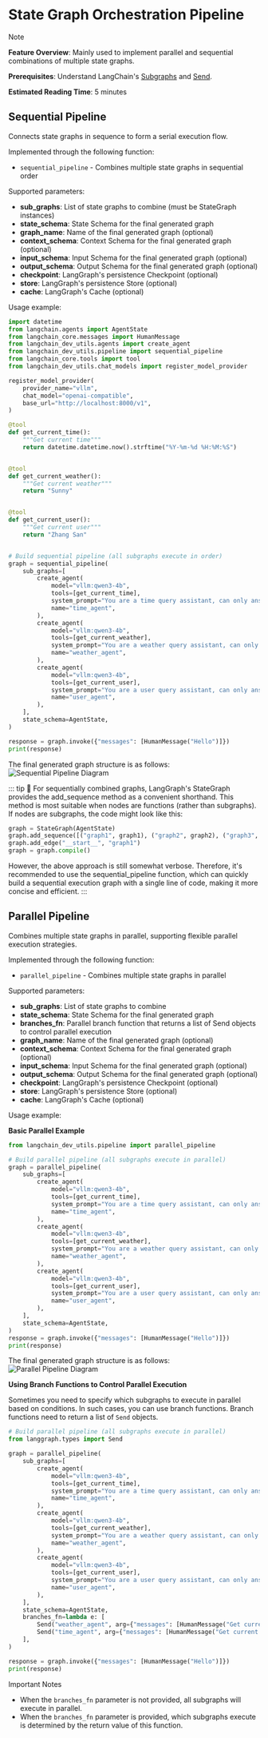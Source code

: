 # State Graph Orchestration Pipeline

> [!NOTE]
>
> **Feature Overview**: Mainly used to implement parallel and sequential combinations of multiple state graphs.
>
> **Prerequisites**: Understand LangChain's [Subgraphs](https://docs.langchain.com/oss/python/langgraph/use-subgraphs) and [Send](https://docs.langchain.com/oss/python/langgraph/graph-api#send).
>
> **Estimated Reading Time**: 5 minutes

## Sequential Pipeline

Connects state graphs in sequence to form a serial execution flow.

Implemented through the following function:

- `sequential_pipeline` - Combines multiple state graphs in sequential order

Supported parameters:

- **sub_graphs**: List of state graphs to combine (must be StateGraph instances)
- **state_schema**: State Schema for the final generated graph
- **graph_name**: Name of the final generated graph (optional)
- **context_schema**: Context Schema for the final generated graph (optional)
- **input_schema**: Input Schema for the final generated graph (optional)
- **output_schema**: Output Schema for the final generated graph (optional)
- **checkpoint**: LangGraph's persistence Checkpoint (optional)
- **store**: LangGraph's persistence Store (optional)
- **cache**: LangGraph's Cache (optional)

Usage example:

```python
import datetime
from langchain.agents import AgentState
from langchain_core.messages import HumanMessage
from langchain_dev_utils.agents import create_agent
from langchain_dev_utils.pipeline import sequential_pipeline
from langchain_core.tools import tool
from langchain_dev_utils.chat_models import register_model_provider

register_model_provider(
    provider_name="vllm",
    chat_model="openai-compatible",
    base_url="http://localhost:8000/v1",
)

@tool
def get_current_time():
    """Get current time"""
    return datetime.datetime.now().strftime("%Y-%m-%d %H:%M:%S")


@tool
def get_current_weather():
    """Get current weather"""
    return "Sunny"


@tool
def get_current_user():
    """Get current user"""
    return "Zhang San"


# Build sequential pipeline (all subgraphs execute in order)
graph = sequential_pipeline(
    sub_graphs=[
        create_agent(
            model="vllm:qwen3-4b",
            tools=[get_current_time],
            system_prompt="You are a time query assistant, can only answer current time. If the question is unrelated to time, please directly reply that you cannot answer",
            name="time_agent",
        ),
        create_agent(
            model="vllm:qwen3-4b",
            tools=[get_current_weather],
            system_prompt="You are a weather query assistant, can only answer current weather. If the question is unrelated to weather, please directly reply that you cannot answer",
            name="weather_agent",
        ),
        create_agent(
            model="vllm:qwen3-4b",
            tools=[get_current_user],
            system_prompt="You are a user query assistant, can only answer current user. If the question is unrelated to user, please directly reply that you cannot answer",
            name="user_agent",
        ),
    ],
    state_schema=AgentState,
)

response = graph.invoke({"messages": [HumanMessage("Hello")]})
print(response)
```

The final generated graph structure is as follows:
![Sequential Pipeline Diagram](/img/sequential.png)

::: tip 📝
For sequentially combined graphs, LangGraph's StateGraph provides the add_sequence method as a convenient shorthand. This method is most suitable when nodes are functions (rather than subgraphs). If nodes are subgraphs, the code might look like this:

```python
graph = StateGraph(AgentState)
graph.add_sequence([("graph1", graph1), ("graph2", graph2), ("graph3", graph3)])
graph.add_edge("__start__", "graph1")
graph = graph.compile()
```

However, the above approach is still somewhat verbose. Therefore, it's recommended to use the sequential_pipeline function, which can quickly build a sequential execution graph with a single line of code, making it more concise and efficient.
:::

## Parallel Pipeline

Combines multiple state graphs in parallel, supporting flexible parallel execution strategies.

Implemented through the following function:

- `parallel_pipeline` - Combines multiple state graphs in parallel

Supported parameters:

- **sub_graphs**: List of state graphs to combine
- **state_schema**: State Schema for the final generated graph
- **branches_fn**: Parallel branch function that returns a list of Send objects to control parallel execution
- **graph_name**: Name of the final generated graph (optional)
- **context_schema**: Context Schema for the final generated graph (optional)
- **input_schema**: Input Schema for the final generated graph (optional)
- **output_schema**: Output Schema for the final generated graph (optional)
- **checkpoint**: LangGraph's persistence Checkpoint (optional)
- **store**: LangGraph's persistence Store (optional)
- **cache**: LangGraph's Cache (optional)

Usage example:

**Basic Parallel Example**

```python
from langchain_dev_utils.pipeline import parallel_pipeline

# Build parallel pipeline (all subgraphs execute in parallel)
graph = parallel_pipeline(
    sub_graphs=[
        create_agent(
            model="vllm:qwen3-4b",
            tools=[get_current_time],
            system_prompt="You are a time query assistant, can only answer current time. If the question is unrelated to time, please directly reply that you cannot answer",
            name="time_agent",
        ),
        create_agent(
            model="vllm:qwen3-4b",
            tools=[get_current_weather],
            system_prompt="You are a weather query assistant, can only answer current weather. If the question is unrelated to weather, please directly reply that you cannot answer",
            name="weather_agent",
        ),
        create_agent(
            model="vllm:qwen3-4b",
            tools=[get_current_user],
            system_prompt="You are a user query assistant, can only answer current user. If the question is unrelated to user, please directly reply that you cannot answer",
            name="user_agent",
        ),
    ],
    state_schema=AgentState,
)
response = graph.invoke({"messages": [HumanMessage("Hello")]})
print(response)
```

The final generated graph structure is as follows:
![Parallel Pipeline Diagram](/img/parallel.png)

**Using Branch Functions to Control Parallel Execution**

Sometimes you need to specify which subgraphs to execute in parallel based on conditions. In such cases, you can use branch functions.
Branch functions need to return a list of `Send` objects.

```python
# Build parallel pipeline (all subgraphs execute in parallel)
from langgraph.types import Send

graph = parallel_pipeline(
    sub_graphs=[
        create_agent(
            model="vllm:qwen3-4b",
            tools=[get_current_time],
            system_prompt="You are a time query assistant, can only answer current time. If the question is unrelated to time, please directly reply that you cannot answer",
            name="time_agent",
        ),
        create_agent(
            model="vllm:qwen3-4b",
            tools=[get_current_weather],
            system_prompt="You are a weather query assistant, can only answer current weather. If the question is unrelated to weather, please directly reply that you cannot answer",
            name="weather_agent",
        ),
        create_agent(
            model="vllm:qwen3-4b",
            tools=[get_current_user],
            system_prompt="You are a user query assistant, can only answer current user. If the question is unrelated to user, please directly reply that you cannot answer",
            name="user_agent",
        ),
    ],
    state_schema=AgentState,
    branches_fn=lambda e: [
        Send("weather_agent", arg={"messages": [HumanMessage("Get current New York weather")]}),
        Send("time_agent", arg={"messages": [HumanMessage("Get current time")]}),
    ],
)

response = graph.invoke({"messages": [HumanMessage("Hello")]})
print(response)
```

Important Notes

- When the `branches_fn` parameter is not provided, all subgraphs will execute in parallel.
- When the `branches_fn` parameter is provided, which subgraphs execute is determined by the return value of this function.
